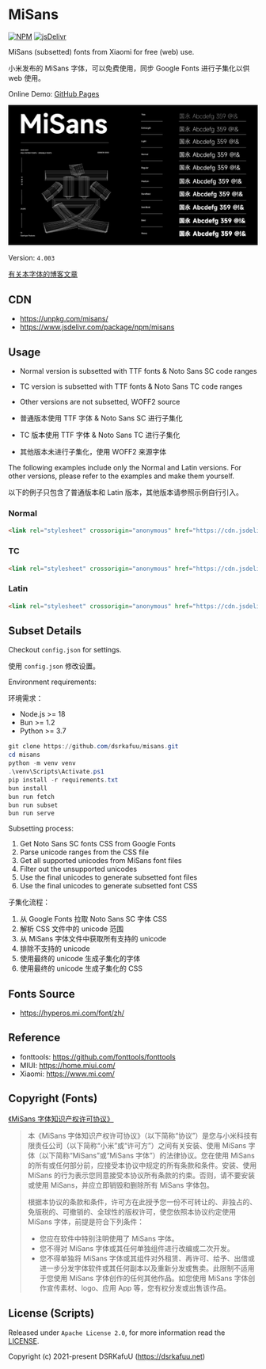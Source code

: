 # MiSans

[![NPM](https://img.shields.io/npm/v/misans)](https://www.npmjs.com/package/misans)
[![jsDelivr](https://img.shields.io/jsdelivr/npm/hm/misans)](https://www.jsdelivr.com/package/npm/misans)

MiSans (subsetted) fonts from Xiaomi for free (web) use.

小米发布的 MiSans 字体，可以免费使用，同步 Google Fonts 进行子集化以供 web 使用。

Online Demo: [GitHub Pages](https://github.dsrkafuu.net/misans/)

![Fonts Preview](https://raw.githubusercontent.com/dsrkafuu/misans/main/preview.png)

Version: `4.003`

[有关本字体的博客文章](https://blog.dsrkafuu.net/post/2022/google-fonts-subsetting/)

## CDN

- https://unpkg.com/misans/
- https://www.jsdelivr.com/package/npm/misans

## Usage

- Normal version is subsetted with TTF fonts & Noto Sans SC code ranges
- TC version is subsetted with TTF fonts & Noto Sans TC code ranges
- Other versions are not subsetted, WOFF2 source

- 普通版本使用 TTF 字体 & Noto Sans SC 进行子集化
- TC 版本使用 TTF 字体 & Noto Sans TC 进行子集化
- 其他版本未进行子集化，使用 WOFF2 来源字体

The following examples include only the Normal and Latin versions. For other versions, please refer to the examples and make them yourself.

以下的例子只包含了普通版本和 Latin 版本，其他版本请参照示例自行引入。

### Normal

```html
<link rel="stylesheet" crossorigin="anonymous" href="https://cdn.jsdelivr.net/npm/misans@4.0.0/lib/Normal/MiSans-Medium.min.css" /> <link rel="stylesheet" crossorigin="anonymous" href="https://cdn.jsdelivr.net/npm/misans@4.0.0/lib/Normal/MiSans-Bold.min.css" />
```

### TC

```html
<link rel="stylesheet" crossorigin="anonymous" href="https://cdn.jsdelivr.net/npm/misans@4.0.0/lib/Latin/MiSansTC-Medium.min.css" /> <link rel="stylesheet" crossorigin="anonymous" href="https://cdn.jsdelivr.net/npm/misans@4.0.0/lib/Latin/MiSansTC-Bold.min.css" />
```

### Latin

```html
<link rel="stylesheet" crossorigin="anonymous" href="https://cdn.jsdelivr.net/npm/misans@4.0.0/lib/Latin/MiSansLatin-Medium.min.css" /> <link rel="stylesheet" crossorigin="anonymous" href="https://cdn.jsdelivr.net/npm/misans@4.0.0/lib/Latin/MiSansLatin-Bold.min.css" />
```

###

## Subset Details

Checkout `config.json` for settings.

使用 `config.json` 修改设置。

Environment requirements:

环境需求：

- Node.js >= 18
- Bun >= 1.2
- Python >= 3.7

```ps1
git clone https://github.com/dsrkafuu/misans.git
cd misans
python -m venv venv
.\venv\Scripts\Activate.ps1
pip install -r requirements.txt
bun install
bun run fetch
bun run subset
bun run serve
```

Subsetting process:

1. Get Noto Sans SC fonts CSS from Google Fonts
2. Parse unicode ranges from the CSS file
3. Get all supported unicodes from MiSans font files
4. Filter out the unsupported unicodes
5. Use the final unicodes to generate subsetted font files
6. Use the final unicodes to generate subsetted font CSS

子集化流程：

1. 从 Google Fonts 拉取 Noto Sans SC 字体 CSS
2. 解析 CSS 文件中的 unicode 范围
3. 从 MiSans 字体文件中获取所有支持的 unicode
4. 排除不支持的 unicode
5. 使用最终的 unicode 生成子集化的字体
6. 使用最终的 unicode 生成子集化的 CSS

## Fonts Source

- https://hyperos.mi.com/font/zh/

## Reference

- fonttools: https://github.com/fonttools/fonttools
- MIUI: https://home.miui.com/
- Xiaomi: https://www.mi.com/

## Copyright (Fonts)

[《MiSans 字体知识产权许可协议》](https://hyperos.mi.com/font-download/MiSans%E5%AD%97%E4%BD%93%E7%9F%A5%E8%AF%86%E4%BA%A7%E6%9D%83%E8%AE%B8%E5%8F%AF%E5%8D%8F%E8%AE%AE.pdf)

> 本《MiSans 字体知识产权许可协议》（以下简称“协议”）是您与小米科技有限责任公司（以下简称“小米”或“许可方”）之间有关安装、使用 MiSans 字体（以下简称“MiSans”或“MiSans 字体”）的法律协议。您在使用 MiSans 的所有或任何部分前，应接受本协议中规定的所有条款和条件。安装、使用 MiSans 的行为表示您同意接受本协议所有条款的约束。否则，请不要安装或使用 MiSans，并应立即销毁和删除所有 MiSans 字体包。
>
> 根据本协议的条款和条件，许可方在此授予您一份不可转让的、非独占的、免版税的、可撤销的、全球性的版权许可，使您依照本协议约定使用 MiSans 字体，前提是符合下列条件：
>
> - 您应在软件中特别注明使用了 MiSans 字体。
> - 您不得对 MiSans 字体或其任何单独组件进行改编或二次开发。
> - 您不得单独将 MiSans 字体或其组件对外租赁、再许可、给予、出借或进一步分发字体软件或其任何副本以及重新分发或售卖。此限制不适用于您使用 MiSans 字体创作的任何其他作品。如您使用 MiSans 字体创作宣传素材、logo、应用 App 等，您有权分发或出售该作品。

## License (Scripts)

Released under `Apache License 2.0`, for more information read the [LICENSE](https://github.com/dsrkafuu/misans/blob/main/LICENSE).

Copyright (c) 2021-present DSRKafuU (<https://dsrkafuu.net>)
